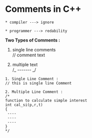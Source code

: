 # Comments in C++

```
* compiler ---> ignore

* programmer ---> redability
```

**Two Types of Comments :**

1. single line comments <br/>
   // comment text

2. multiple text <br/>
   /_ ------- _/

```
1. Single Line Comment :
// this is single line Comment

2. Multiple Line Comment :
/*
function to calculate simple interest
int cal_si(p,r,t)
{
 ----
 ----
 ----
}
*/
```
